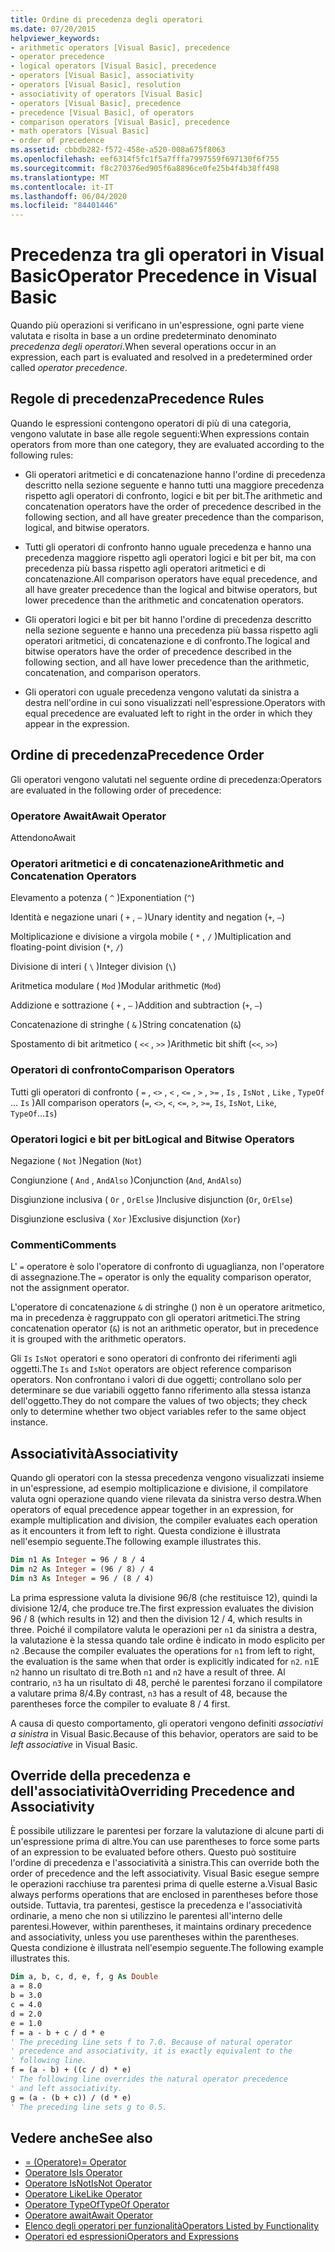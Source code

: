 ```yaml
---
title: Ordine di precedenza degli operatori
ms.date: 07/20/2015
helpviewer_keywords:
- arithmetic operators [Visual Basic], precedence
- operator precedence
- logical operators [Visual Basic], precedence
- operators [Visual Basic], associativity
- operators [Visual Basic], resolution
- associativity of operators [Visual Basic]
- operators [Visual Basic], precedence
- precedence [Visual Basic], of operators
- comparison operators [Visual Basic], precedence
- math operators [Visual Basic]
- order of precedence
ms.assetid: cbbdb282-f572-458e-a520-008a675f8063
ms.openlocfilehash: eef6314f5fc1f5a7fffa7997559f697130f6f755
ms.sourcegitcommit: f8c270376ed905f6a8896ce0fe25b4f4b38ff498
ms.translationtype: MT
ms.contentlocale: it-IT
ms.lasthandoff: 06/04/2020
ms.locfileid: "84401446"
---
```

# <a name="operator-precedence-in-visual-basic"></a><span data-ttu-id="0f2c0-102">Precedenza tra gli operatori in Visual Basic</span><span class="sxs-lookup"><span data-stu-id="0f2c0-102">Operator Precedence in Visual Basic</span></span>
<span data-ttu-id="0f2c0-103">Quando più operazioni si verificano in un'espressione, ogni parte viene valutata e risolta in base a un ordine predeterminato denominato *precedenza degli operatori*.</span><span class="sxs-lookup"><span data-stu-id="0f2c0-103">When several operations occur in an expression, each part is evaluated and resolved in a predetermined order called *operator precedence*.</span></span>

## <a name="precedence-rules"></a><span data-ttu-id="0f2c0-104">Regole di precedenza</span><span class="sxs-lookup"><span data-stu-id="0f2c0-104">Precedence Rules</span></span>
 <span data-ttu-id="0f2c0-105">Quando le espressioni contengono operatori di più di una categoria, vengono valutate in base alle regole seguenti:</span><span class="sxs-lookup"><span data-stu-id="0f2c0-105">When expressions contain operators from more than one category, they are evaluated according to the following rules:</span></span>

- <span data-ttu-id="0f2c0-106">Gli operatori aritmetici e di concatenazione hanno l'ordine di precedenza descritto nella sezione seguente e hanno tutti una maggiore precedenza rispetto agli operatori di confronto, logici e bit per bit.</span><span class="sxs-lookup"><span data-stu-id="0f2c0-106">The arithmetic and concatenation operators have the order of precedence described in the following section, and all have greater precedence than the comparison, logical, and bitwise operators.</span></span>

- <span data-ttu-id="0f2c0-107">Tutti gli operatori di confronto hanno uguale precedenza e hanno una precedenza maggiore rispetto agli operatori logici e bit per bit, ma con precedenza più bassa rispetto agli operatori aritmetici e di concatenazione.</span><span class="sxs-lookup"><span data-stu-id="0f2c0-107">All comparison operators have equal precedence, and all have greater precedence than the logical and bitwise operators, but lower precedence than the arithmetic and concatenation operators.</span></span>

- <span data-ttu-id="0f2c0-108">Gli operatori logici e bit per bit hanno l'ordine di precedenza descritto nella sezione seguente e hanno una precedenza più bassa rispetto agli operatori aritmetici, di concatenazione e di confronto.</span><span class="sxs-lookup"><span data-stu-id="0f2c0-108">The logical and bitwise operators have the order of precedence described in the following section, and all have lower precedence than the arithmetic, concatenation, and comparison operators.</span></span>

- <span data-ttu-id="0f2c0-109">Gli operatori con uguale precedenza vengono valutati da sinistra a destra nell'ordine in cui sono visualizzati nell'espressione.</span><span class="sxs-lookup"><span data-stu-id="0f2c0-109">Operators with equal precedence are evaluated left to right in the order in which they appear in the expression.</span></span>

## <a name="precedence-order"></a><span data-ttu-id="0f2c0-110">Ordine di precedenza</span><span class="sxs-lookup"><span data-stu-id="0f2c0-110">Precedence Order</span></span>
 <span data-ttu-id="0f2c0-111">Gli operatori vengono valutati nel seguente ordine di precedenza:</span><span class="sxs-lookup"><span data-stu-id="0f2c0-111">Operators are evaluated in the following order of precedence:</span></span>

### <a name="await-operator"></a><span data-ttu-id="0f2c0-112">Operatore Await</span><span class="sxs-lookup"><span data-stu-id="0f2c0-112">Await Operator</span></span>
 <span data-ttu-id="0f2c0-113">Attendono</span><span class="sxs-lookup"><span data-stu-id="0f2c0-113">Await</span></span>

### <a name="arithmetic-and-concatenation-operators"></a><span data-ttu-id="0f2c0-114">Operatori aritmetici e di concatenazione</span><span class="sxs-lookup"><span data-stu-id="0f2c0-114">Arithmetic and Concatenation Operators</span></span>
 <span data-ttu-id="0f2c0-115">Elevamento a potenza ( `^` )</span><span class="sxs-lookup"><span data-stu-id="0f2c0-115">Exponentiation (`^`)</span></span>

 <span data-ttu-id="0f2c0-116">Identità e negazione unari ( `+` , `–` )</span><span class="sxs-lookup"><span data-stu-id="0f2c0-116">Unary identity and negation (`+`, `–`)</span></span>

 <span data-ttu-id="0f2c0-117">Moltiplicazione e divisione a virgola mobile ( `*` , `/` )</span><span class="sxs-lookup"><span data-stu-id="0f2c0-117">Multiplication and floating-point division (`*`, `/`)</span></span>

 <span data-ttu-id="0f2c0-118">Divisione di interi ( `\` )</span><span class="sxs-lookup"><span data-stu-id="0f2c0-118">Integer division (`\`)</span></span>

 <span data-ttu-id="0f2c0-119">Aritmetica modulare ( `Mod` )</span><span class="sxs-lookup"><span data-stu-id="0f2c0-119">Modular arithmetic (`Mod`)</span></span>

 <span data-ttu-id="0f2c0-120">Addizione e sottrazione ( `+` , `–` )</span><span class="sxs-lookup"><span data-stu-id="0f2c0-120">Addition and subtraction (`+`, `–`)</span></span>

 <span data-ttu-id="0f2c0-121">Concatenazione di stringhe ( `&` )</span><span class="sxs-lookup"><span data-stu-id="0f2c0-121">String concatenation (`&`)</span></span>

 <span data-ttu-id="0f2c0-122">Spostamento di bit aritmetico ( `<<` , `>>` )</span><span class="sxs-lookup"><span data-stu-id="0f2c0-122">Arithmetic bit shift (`<<`, `>>`)</span></span>

### <a name="comparison-operators"></a><span data-ttu-id="0f2c0-123">Operatori di confronto</span><span class="sxs-lookup"><span data-stu-id="0f2c0-123">Comparison Operators</span></span>
 <span data-ttu-id="0f2c0-124">Tutti gli operatori di confronto ( `=` , `<>` , `<` , `<=` , `>` , `>=` , `Is` , `IsNot` , `Like` , `TypeOf` ... `Is` )</span><span class="sxs-lookup"><span data-stu-id="0f2c0-124">All comparison operators (`=`, `<>`, `<`, `<=`, `>`, `>=`, `Is`, `IsNot`, `Like`, `TypeOf`...`Is`)</span></span>

### <a name="logical-and-bitwise-operators"></a><span data-ttu-id="0f2c0-125">Operatori logici e bit per bit</span><span class="sxs-lookup"><span data-stu-id="0f2c0-125">Logical and Bitwise Operators</span></span>
 <span data-ttu-id="0f2c0-126">Negazione ( `Not` )</span><span class="sxs-lookup"><span data-stu-id="0f2c0-126">Negation (`Not`)</span></span>

 <span data-ttu-id="0f2c0-127">Congiunzione ( `And` , `AndAlso` )</span><span class="sxs-lookup"><span data-stu-id="0f2c0-127">Conjunction (`And`, `AndAlso`)</span></span>

 <span data-ttu-id="0f2c0-128">Disgiunzione inclusiva ( `Or` , `OrElse` )</span><span class="sxs-lookup"><span data-stu-id="0f2c0-128">Inclusive disjunction (`Or`, `OrElse`)</span></span>

 <span data-ttu-id="0f2c0-129">Disgiunzione esclusiva ( `Xor` )</span><span class="sxs-lookup"><span data-stu-id="0f2c0-129">Exclusive disjunction (`Xor`)</span></span>

### <a name="comments"></a><span data-ttu-id="0f2c0-130">Commenti</span><span class="sxs-lookup"><span data-stu-id="0f2c0-130">Comments</span></span>
 <span data-ttu-id="0f2c0-131">L' `=` operatore è solo l'operatore di confronto di uguaglianza, non l'operatore di assegnazione.</span><span class="sxs-lookup"><span data-stu-id="0f2c0-131">The `=` operator is only the equality comparison operator, not the assignment operator.</span></span>

 <span data-ttu-id="0f2c0-132">L'operatore di concatenazione `&` di stringhe () non è un operatore aritmetico, ma in precedenza è raggruppato con gli operatori aritmetici.</span><span class="sxs-lookup"><span data-stu-id="0f2c0-132">The string concatenation operator (`&`) is not an arithmetic operator, but in precedence it is grouped with the arithmetic operators.</span></span>

 <span data-ttu-id="0f2c0-133">Gli `Is` `IsNot` operatori e sono operatori di confronto dei riferimenti agli oggetti.</span><span class="sxs-lookup"><span data-stu-id="0f2c0-133">The `Is` and `IsNot` operators are object reference comparison operators.</span></span> <span data-ttu-id="0f2c0-134">Non confrontano i valori di due oggetti; controllano solo per determinare se due variabili oggetto fanno riferimento alla stessa istanza dell'oggetto.</span><span class="sxs-lookup"><span data-stu-id="0f2c0-134">They do not compare the values of two objects; they check only to determine whether two object variables refer to the same object instance.</span></span>

## <a name="associativity"></a><span data-ttu-id="0f2c0-135">Associatività</span><span class="sxs-lookup"><span data-stu-id="0f2c0-135">Associativity</span></span>
 <span data-ttu-id="0f2c0-136">Quando gli operatori con la stessa precedenza vengono visualizzati insieme in un'espressione, ad esempio moltiplicazione e divisione, il compilatore valuta ogni operazione quando viene rilevata da sinistra verso destra.</span><span class="sxs-lookup"><span data-stu-id="0f2c0-136">When operators of equal precedence appear together in an expression, for example multiplication and division, the compiler evaluates each operation as it encounters it from left to right.</span></span> <span data-ttu-id="0f2c0-137">Questa condizione è illustrata nell'esempio seguente.</span><span class="sxs-lookup"><span data-stu-id="0f2c0-137">The following example illustrates this.</span></span>

```vb
Dim n1 As Integer = 96 / 8 / 4
Dim n2 As Integer = (96 / 8) / 4
Dim n3 As Integer = 96 / (8 / 4)
```

 <span data-ttu-id="0f2c0-138">La prima espressione valuta la divisione 96/8 (che restituisce 12), quindi la divisione 12/4, che produce tre.</span><span class="sxs-lookup"><span data-stu-id="0f2c0-138">The first expression evaluates the division 96 / 8 (which results in 12) and then the division 12 / 4, which results in three.</span></span> <span data-ttu-id="0f2c0-139">Poiché il compilatore valuta le operazioni per `n1` da sinistra a destra, la valutazione è la stessa quando tale ordine è indicato in modo esplicito per `n2` .</span><span class="sxs-lookup"><span data-stu-id="0f2c0-139">Because the compiler evaluates the operations for `n1` from left to right, the evaluation is the same when that order is explicitly indicated for `n2`.</span></span> <span data-ttu-id="0f2c0-140">`n1`E `n2` hanno un risultato di tre.</span><span class="sxs-lookup"><span data-stu-id="0f2c0-140">Both `n1` and `n2` have a result of three.</span></span> <span data-ttu-id="0f2c0-141">Al contrario, `n3` ha un risultato di 48, perché le parentesi forzano il compilatore a valutare prima 8/4.</span><span class="sxs-lookup"><span data-stu-id="0f2c0-141">By contrast, `n3` has a result of 48, because the parentheses force the compiler to evaluate 8 / 4 first.</span></span>

 <span data-ttu-id="0f2c0-142">A causa di questo comportamento, gli operatori vengono definiti *associativi a sinistra* in Visual Basic.</span><span class="sxs-lookup"><span data-stu-id="0f2c0-142">Because of this behavior, operators are said to be *left associative* in Visual Basic.</span></span>

## <a name="overriding-precedence-and-associativity"></a><span data-ttu-id="0f2c0-143">Override della precedenza e dell'associatività</span><span class="sxs-lookup"><span data-stu-id="0f2c0-143">Overriding Precedence and Associativity</span></span>
 <span data-ttu-id="0f2c0-144">È possibile utilizzare le parentesi per forzare la valutazione di alcune parti di un'espressione prima di altre.</span><span class="sxs-lookup"><span data-stu-id="0f2c0-144">You can use parentheses to force some parts of an expression to be evaluated before others.</span></span> <span data-ttu-id="0f2c0-145">Questo può sostituire l'ordine di precedenza e l'associatività a sinistra.</span><span class="sxs-lookup"><span data-stu-id="0f2c0-145">This can override both the order of precedence and the left associativity.</span></span> <span data-ttu-id="0f2c0-146">Visual Basic esegue sempre le operazioni racchiuse tra parentesi prima di quelle esterne a.</span><span class="sxs-lookup"><span data-stu-id="0f2c0-146">Visual Basic always performs operations that are enclosed in parentheses before those outside.</span></span> <span data-ttu-id="0f2c0-147">Tuttavia, tra parentesi, gestisce la precedenza e l'associatività ordinarie, a meno che non si utilizzino le parentesi all'interno delle parentesi.</span><span class="sxs-lookup"><span data-stu-id="0f2c0-147">However, within parentheses, it maintains ordinary precedence and associativity, unless you use parentheses within the parentheses.</span></span> <span data-ttu-id="0f2c0-148">Questa condizione è illustrata nell'esempio seguente.</span><span class="sxs-lookup"><span data-stu-id="0f2c0-148">The following example illustrates this.</span></span>

```vb
Dim a, b, c, d, e, f, g As Double
a = 8.0
b = 3.0
c = 4.0
d = 2.0
e = 1.0
f = a - b + c / d * e
' The preceding line sets f to 7.0. Because of natural operator
' precedence and associativity, it is exactly equivalent to the
' following line.
f = (a - b) + ((c / d) * e)
' The following line overrides the natural operator precedence
' and left associativity.
g = (a - (b + c)) / (d * e)
' The preceding line sets g to 0.5.
```

## <a name="see-also"></a><span data-ttu-id="0f2c0-149">Vedere anche</span><span class="sxs-lookup"><span data-stu-id="0f2c0-149">See also</span></span>

- [<span data-ttu-id="0f2c0-150">= (Operatore)</span><span class="sxs-lookup"><span data-stu-id="0f2c0-150">= Operator</span></span>](assignment-operator.md)
- [<span data-ttu-id="0f2c0-151">Operatore Is</span><span class="sxs-lookup"><span data-stu-id="0f2c0-151">Is Operator</span></span>](is-operator.md)
- [<span data-ttu-id="0f2c0-152">Operatore IsNot</span><span class="sxs-lookup"><span data-stu-id="0f2c0-152">IsNot Operator</span></span>](isnot-operator.md)
- [<span data-ttu-id="0f2c0-153">Operatore Like</span><span class="sxs-lookup"><span data-stu-id="0f2c0-153">Like Operator</span></span>](like-operator.md)
- [<span data-ttu-id="0f2c0-154">Operatore TypeOf</span><span class="sxs-lookup"><span data-stu-id="0f2c0-154">TypeOf Operator</span></span>](typeof-operator.md)
- [<span data-ttu-id="0f2c0-155">Operatore await</span><span class="sxs-lookup"><span data-stu-id="0f2c0-155">Await Operator</span></span>](await-operator.md)
- [<span data-ttu-id="0f2c0-156">Elenco degli operatori per funzionalità</span><span class="sxs-lookup"><span data-stu-id="0f2c0-156">Operators Listed by Functionality</span></span>](operators-listed-by-functionality.md)
- [<span data-ttu-id="0f2c0-157">Operatori ed espressioni</span><span class="sxs-lookup"><span data-stu-id="0f2c0-157">Operators and Expressions</span></span>](../../programming-guide/language-features/operators-and-expressions/index.md)
